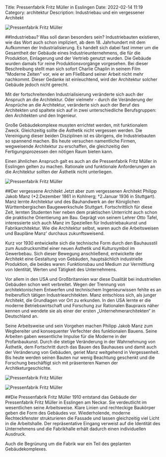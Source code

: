 Title: Pressenfabrik Fritz Müller in Esslingen
Date: 2022-02-14 11:19
Category: architektur
Description: Industriebau und ein vergessener Architekt 

![Pressenfabrik Fritz Müller]({static}/images/2022-03-30_Pressefabrik-Fritz-Müller/20220212_153937FM.jpg)

##Industriebau? Was soll daran besonders sein? 
Industriebauten existieren, wie das Wort auch schon impliziert, ab dem 18. Jahrhundert mit dem Aufkommen der Industrialisierung.
Es handelt sich dabei fast immer um die Gesamtheit der Gebäude eines Industrieunternehmens, die für die Produktion, Einlagerung und der Vertrieb genutzt wurden.
Die Gebäude wurden damals für reine Produktionsvorgänge vorgesehen.
Bei dieser Beschreibung stellt man sich sofort Charlie Chaplin in seinem Film "Moderne Zeiten" vor, wie er am Fließband seiner Arbeit nicht mehr nachkommt.
Dieser Gedanke ist einleuchtend, wird der Architektur solcher Gebäude jedoch nicht gerecht. 

Mit der fortschreitenden Industrialisierung veränderte sich auch der Anspruch an die Architektur.
Oder vielmehr - durch die Veränderung der Ansprüche an die Architektur, veränderte sich auch der Beruf des Architekten und spaltete sich auf in zwei unterschiedliche Berufsgruppen: den Architekten und den Ingenieur. 

Große Gebäudekomplexe mussten errichtet werden, mit funktionalem Zweck.
Gleichzeitig sollte die Ästhetik nicht vergessen werden.
Die Vereinigung dieser beiden Disziplinen ist es übrigens, die Industriebauten so spannend machen.
Bis heute versuchen namentliche Firmen, wegweisende Architektur zu erschaffen, die gleichzeitig den Fertigungsprozessen den nötigen Raum bieten kann. 

Einen ähnlichen Anspruch galt es auch an die Pressenfabrik Fritz Müller in Esslingen gelten zu machen.
Rationale und funktionale Anforderungen an die Architektur sollten der Ästhetik nicht unterliegen.

![Pressenfabrik Fritz Müller]({static}/images/2022-03-30_Pressefabrik-Fritz-Müller/20220212_153908FM.jpg)

##Der vergessene Architekt 
Jetzt aber zum vergessenen Architekt Philipp Jakob Manz (*2.Dezember 1861 in Kohlnerg; †2.Januar 1936 in Stuttgart).
Manz lernte Architektur und des Bauhandwerk an der Königlichen Württembergischen Baugewerkschule Stuttgart.
Fortschrittlich für diese Zeit, lernten Studenten hier neben dem praktischen Unterricht auch schon die praktische Orientierung am Bau.
Geprägt von seinem Lehrer Otto Tafel, interessierte sich auch Manz im Speziellen für Industriebaukunst und Fabrikarchitektur.
Wie die Architektur selbst, waren auch die Arbeitsweisen und Baupläne Manz' durchaus zukunftsweisend. 

Kurz vor 1930 entwickelte sich die technische Form durch den Bauhausstil zum Ausdrucksmittel einer neuen Ästhetik und Kultursymbol im Gewerbebau.
Sich dieser Bewegung anschließend, entwickelte der Architekt eine Gestaltung von Gebäuden, hauptsächlich industrielle Produktion, die beides waren: Funktionsbau und Medium zur Vermittlung von Identität, Werten und Tätigkeit des Unternehmens. 

Vor allem in den USA und Großbritannien war diese Dualität bei industriellen Gebäuden schon weit verbreitet.
Wegen der Trennung von architektonischem Entwerfen und technischem Ingenieurwissen fehlte es an freiberuflich tätigen Industriearchitekten.
Manz entschloss sich, als junger Architekt, die Grundlagen vor Ort zu erkunden.
In den USA lernte er die moderne Betriebswirtschaft und Forschung zur Rationalen Baupraxis näher kennen und wendete sie als einer der ersten „Unternehmerarchitekten“ in Deutschland an.

Seine Arbeitsweise und sein Vorgehen machen Philipp Jakob Manz zum Wegbereiter und konsequenter Verfechter des funktionalen Bauens.
Seine Arbeiten gaben wesentliche Impulse für die Moderne in der Profanbaukunst.
Durch die stetige Veränderung in der Wahrnehmung von Ästhetik, dem Fortschritt durch das Bauen des Bauhauses und damit auch der Veränderung von Gebäuden, geriet Manz weitgehend in Vergessenheit.
Bis heute werden seinen Bauten nur wenig Beachtung geschenkt und die Forschung beschäftigt sich mit präsenteren Namen der Architketurgeschichte. 

![Pressenfabrik Fritz Müller]({static}/images/2022-03-30_Pressefabrik-Fritz-Müller/20220212_153835FM.jpg)

![Pressenfabrik Fritz Müller]({static}/images/2022-03-30_Pressefabrik-Fritz-Müller/20220212_153812FM.jpg)

##Die Pressenfabrik Fritz Müller 
1910 entstand das Gebäude der Pressenfabrik Fritz Müller in Esslingen am Neckar.
Sie verdeutlicht im wesentlichen seine Arbeitsweise.
Klare Linien und rechteckige Baukörper geben die Form des Gebäudes vor.
Wiederholende, moderne Rechteckfenster strukturieren die Fassade und lassen gleichzeitig viel Licht in die Arbeitshalle.
Der repräsentative Eingang verweist auf die Identität des Unternehmens und die Fabrikhalle erhält dadurch einen individuellen Ausdruck. 

Auch die Begrünung um die Fabrik war ein Teil des geplanten Gebäudekomplexes. 